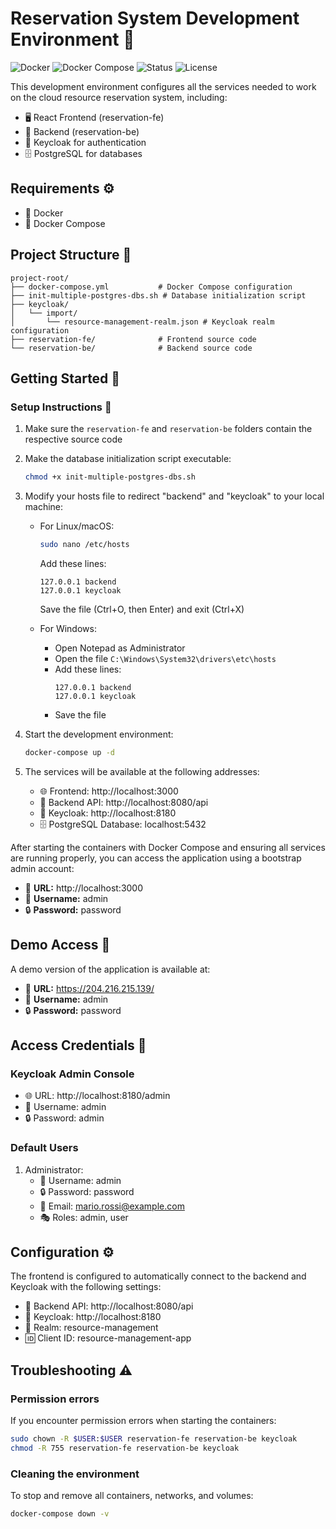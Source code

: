 # Reservation System Development Environment 🚀

![Docker](https://img.shields.io/badge/Docker-required-blue?logo=docker)
![Docker Compose](https://img.shields.io/badge/Docker_Compose-required-blue?logo=docker)
![Status](https://img.shields.io/badge/Status-Development-yellow)
![License](https://img.shields.io/badge/License-MIT-green)

This development environment configures all the services needed to work on the cloud resource reservation system, including:
- 🖥️ React Frontend (reservation-fe)
- 🔌 Backend (reservation-be)
- 🔑 Keycloak for authentication
- 🗄️ PostgreSQL for databases

## Requirements ⚙️

- 🐳 Docker
- 🔄 Docker Compose

## Project Structure 📂

```
project-root/
├── docker-compose.yml           # Docker Compose configuration
├── init-multiple-postgres-dbs.sh # Database initialization script
├── keycloak/
│   └── import/
│       └── resource-management-realm.json # Keycloak realm configuration
├── reservation-fe/              # Frontend source code
└── reservation-be/              # Backend source code
```

## Getting Started 🚦

### Setup Instructions 📝

1. Make sure the `reservation-fe` and `reservation-be` folders contain the respective source code
2. Make the database initialization script executable:
   ```bash
   chmod +x init-multiple-postgres-dbs.sh
   ```
3. Modify your hosts file to redirect "backend" and "keycloak" to your local machine:
   - For Linux/macOS:
     ```bash
     sudo nano /etc/hosts
     ```
     Add these lines:
     ```
     127.0.0.1 backend
     127.0.0.1 keycloak
     ```
     Save the file (Ctrl+O, then Enter) and exit (Ctrl+X)
     
   - For Windows:
     - Open Notepad as Administrator
     - Open the file `C:\Windows\System32\drivers\etc\hosts`
     - Add these lines:
       ```
       127.0.0.1 backend
       127.0.0.1 keycloak
       ```
     - Save the file
     
4. Start the development environment:
   ```bash
   docker-compose up -d
   ```
5. The services will be available at the following addresses:
   - 🌐 Frontend: http://localhost:3000
   - 🔌 Backend API: http://localhost:8080/api
   - 🔑 Keycloak: http://localhost:8180
   - 🗄️ PostgreSQL Database: localhost:5432

After starting the containers with Docker Compose and ensuring all services are running properly, you can access the application using a bootstrap admin account:

- 🔗 **URL:** http://localhost:3000
- 👤 **Username:** admin
- 🔒 **Password:** password
  
## Demo Access 🌟

A demo version of the application is available at:
- 🔗 **URL:** https://204.216.215.139/
- 👤 **Username:** admin
- 🔒 **Password:** password

## Access Credentials 🔐

### Keycloak Admin Console
- 🌐 URL: http://localhost:8180/admin
- 👤 Username: admin
- 🔒 Password: admin

### Default Users
1. Administrator:
   - 👤 Username: admin
   - 🔒 Password: password
   - 📧 Email: mario.rossi@example.com
   - 🎭 Roles: admin, user

## Configuration ⚙️

The frontend is configured to automatically connect to the backend and Keycloak with the following settings:
- 🔌 Backend API: http://localhost:8080/api
- 🔑 Keycloak: http://localhost:8180
- 🏰 Realm: resource-management
- 🆔 Client ID: resource-management-app

## Troubleshooting ⚠️

### Permission errors
If you encounter permission errors when starting the containers:
```bash
sudo chown -R $USER:$USER reservation-fe reservation-be keycloak
chmod -R 755 reservation-fe reservation-be keycloak
```

### Cleaning the environment
To stop and remove all containers, networks, and volumes:
```bash
docker-compose down -v
```
